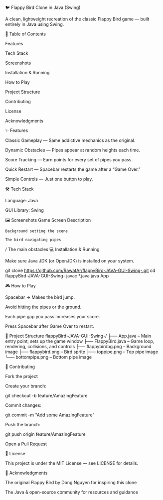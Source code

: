 🐦 Flappy Bird Clone in Java (Swing)

A clean, lightweight recreation of the classic Flappy Bird game — built entirely in Java using Swing.

📑 Table of Contents

Features

Tech Stack

Screenshots

Installation & Running

How to Play

Project Structure

Contributing

License

Acknowledgments

✨ Features

Classic Gameplay — Same addictive mechanics as the original.

Dynamic Obstacles — Pipes appear at random heights each time.

Score Tracking — Earn points for every set of pipes you pass.

Quick Restart — Spacebar restarts the game after a “Game Over.”

Simple Controls — Just one button to play.

🛠 Tech Stack

Language: Java

GUI Library: Swing

🖼 Screenshots
Game Screen	Description

	Background setting the scene

	The bird navigating pipes

/
	The main obstacles
💻 Installation & Running

Make sure Java JDK (or OpenJDK) is installed on your system.

git clone https://github.com/RawatAr/flappyBird-JAVA-GUI-Swing-.git
cd flappyBird-JAVA-GUI-Swing-
javac *.java
java App

🎮 How to Play

Spacebar → Makes the bird jump.

Avoid hitting the pipes or the ground.

Each pipe gap you pass increases your score.

Press Spacebar after Game Over to restart.

📂 Project Structure
flappyBird-JAVA-GUI-Swing-/
├── App.java           – Main entry point; sets up the game window
├── FlappyBird.java    – Game loop, rendering, collisions, and controls
├── flappybirdbg.png   – Background image
├── flappybird.png     – Bird sprite
├── toppipe.png        – Top pipe image
└── bottompipe.png     – Bottom pipe image

🤝 Contributing

Fork the project

Create your branch:

git checkout -b feature/AmazingFeature


Commit changes:

git commit -m "Add some AmazingFeature"


Push the branch:

git push origin feature/AmazingFeature


Open a Pull Request

📜 License

This project is under the MIT License — see LICENSE for details.

🙌 Acknowledgments

The original Flappy Bird by Dong Nguyen for inspiring this clone

The Java & open-source community for resources and guidance
